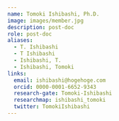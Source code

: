 ```yaml
---
name: Tomoki Ishibashi, Ph.D.
image: images/member.jpg
description: post-doc
role: post-doc
aliases:
  - T. Ishibashi
  - T Ishibashi
  - Ishibashi, T.
  - Ishibashi, Tomoki
links:
  email: ishibashi@hogehoge.com
  orcid: 0000-0001-6652-9343
  research-gate: Tomoki-Ishibashi
  researchmap: ishibashi_tomoki
  twitter: TomokiIshibashi
---
```


